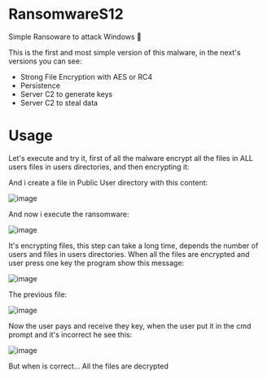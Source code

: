 # RansomwareS12
Simple Ransoware to attack Windows 🌟 

This is the first and most simple version of this malware, in the next's versions you can see:

- Strong File Encryption with AES or RC4
- Persistence
- Server C2 to generate keys 
- Server C2 to steal data

# Usage

Let's execute and try it, first of all the malware encrypt all the files in ALL users files in users directories, and then encrypting it:

And i create a file in Public User directory with this content:

![image](https://user-images.githubusercontent.com/79543461/233203969-5fa34e09-a2d3-470d-ac0b-b938771a0153.png)


And now i execute the ransomware:

![image](https://user-images.githubusercontent.com/79543461/233203990-0f3739ce-7690-4807-981c-29778e5bba2e.png)

It's encrypting files, this step can take a long time, depends the number of users and files in users directories.
When all the files are encrypted and user press one key the program show this message:

![image](https://user-images.githubusercontent.com/79543461/233204020-69fcd328-58ce-41af-9823-fbb8437d0ac8.png)


The previous file:

![image](https://user-images.githubusercontent.com/79543461/233204053-70918b9a-58a0-40ea-a94e-9c9849bce2f3.png)

Now the user pays and receive they key, when the user put it in the cmd prompt and it's incorrect he see this:

![image](https://user-images.githubusercontent.com/79543461/233204138-ab0b40e8-eb3d-4d9a-aa96-0115ca3a7635.png)

But when is correct… All the files are decrypted



